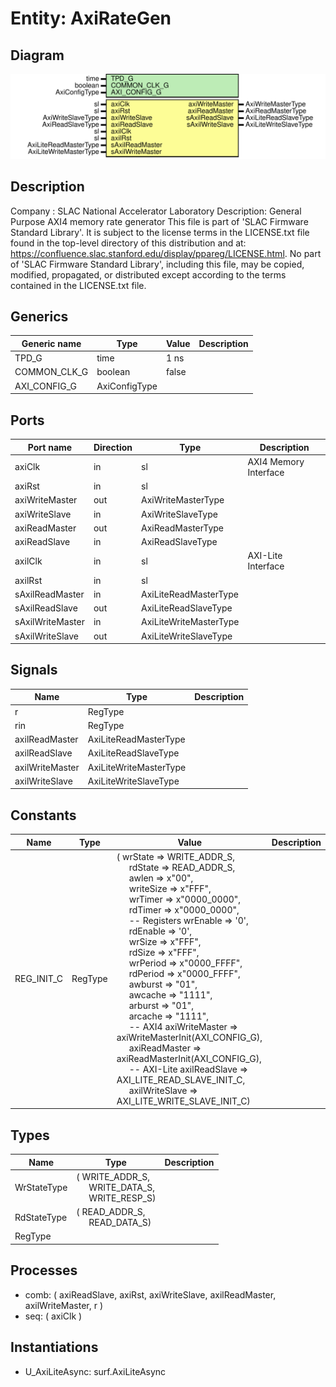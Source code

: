 # Entity: AxiRateGen

## Diagram

![Diagram](AxiRateGen.svg "Diagram")
## Description

Company    : SLAC National Accelerator Laboratory
Description: General Purpose AXI4 memory rate generator
This file is part of 'SLAC Firmware Standard Library'.
It is subject to the license terms in the LICENSE.txt file found in the
top-level directory of this distribution and at:
   https://confluence.slac.stanford.edu/display/ppareg/LICENSE.html.
No part of 'SLAC Firmware Standard Library', including this file,
may be copied, modified, propagated, or distributed except according to
the terms contained in the LICENSE.txt file.
## Generics

| Generic name | Type          | Value | Description |
| ------------ | ------------- | ----- | ----------- |
| TPD_G        | time          | 1 ns  |             |
| COMMON_CLK_G | boolean       | false |             |
| AXI_CONFIG_G | AxiConfigType |       |             |
## Ports

| Port name        | Direction | Type                   | Description           |
| ---------------- | --------- | ---------------------- | --------------------- |
| axiClk           | in        | sl                     | AXI4 Memory Interface |
| axiRst           | in        | sl                     |                       |
| axiWriteMaster   | out       | AxiWriteMasterType     |                       |
| axiWriteSlave    | in        | AxiWriteSlaveType      |                       |
| axiReadMaster    | out       | AxiReadMasterType      |                       |
| axiReadSlave     | in        | AxiReadSlaveType       |                       |
| axilClk          | in        | sl                     | AXI-Lite Interface    |
| axilRst          | in        | sl                     |                       |
| sAxilReadMaster  | in        | AxiLiteReadMasterType  |                       |
| sAxilReadSlave   | out       | AxiLiteReadSlaveType   |                       |
| sAxilWriteMaster | in        | AxiLiteWriteMasterType |                       |
| sAxilWriteSlave  | out       | AxiLiteWriteSlaveType  |                       |
## Signals

| Name            | Type                   | Description |
| --------------- | ---------------------- | ----------- |
| r               | RegType                |             |
| rin             | RegType                |             |
| axilReadMaster  | AxiLiteReadMasterType  |             |
| axilReadSlave   | AxiLiteReadSlaveType   |             |
| axilWriteMaster | AxiLiteWriteMasterType |             |
| axilWriteSlave  | AxiLiteWriteSlaveType  |             |
## Constants

| Name       | Type    | Value                                                                                                                                                                                                                                                                                                                                                                                                                                                                                                                                                                                                                                                                                                                                                                                                                                                                                                                                                                                                                                                                                                                                                                                                                                                                                                                                                                                                                                                                                                                                                 | Description |
| ---------- | ------- | ----------------------------------------------------------------------------------------------------------------------------------------------------------------------------------------------------------------------------------------------------------------------------------------------------------------------------------------------------------------------------------------------------------------------------------------------------------------------------------------------------------------------------------------------------------------------------------------------------------------------------------------------------------------------------------------------------------------------------------------------------------------------------------------------------------------------------------------------------------------------------------------------------------------------------------------------------------------------------------------------------------------------------------------------------------------------------------------------------------------------------------------------------------------------------------------------------------------------------------------------------------------------------------------------------------------------------------------------------------------------------------------------------------------------------------------------------------------------------------------------------------------------------------------------------- | ----------- |
| REG_INIT_C | RegType |  (       wrState        => WRITE_ADDR_S,<br><span style="padding-left:20px">       rdState        => READ_ADDR_S,<br><span style="padding-left:20px">       awlen          => x"00",<br><span style="padding-left:20px">       writeSize      => x"FFF",<br><span style="padding-left:20px">       wrTimer        => x"0000_0000",<br><span style="padding-left:20px">       rdTimer        => x"0000_0000",<br><span style="padding-left:20px">       -- Registers       wrEnable       => '0',<br><span style="padding-left:20px">       rdEnable       => '0',<br><span style="padding-left:20px">       wrSize         => x"FFF",<br><span style="padding-left:20px">       rdSize         => x"FFF",<br><span style="padding-left:20px">       wrPeriod       => x"0000_FFFF",<br><span style="padding-left:20px">       rdPeriod       => x"0000_FFFF",<br><span style="padding-left:20px">       awburst        => "01",<br><span style="padding-left:20px">       awcache        => "1111",<br><span style="padding-left:20px">       arburst        => "01",<br><span style="padding-left:20px">       arcache        => "1111",<br><span style="padding-left:20px">       -- AXI4       axiWriteMaster => axiWriteMasterInit(AXI_CONFIG_G),<br><span style="padding-left:20px">       axiReadMaster  => axiReadMasterInit(AXI_CONFIG_G),<br><span style="padding-left:20px">       -- AXI-Lite       axilReadSlave  => AXI_LITE_READ_SLAVE_INIT_C,<br><span style="padding-left:20px">       axilWriteSlave => AXI_LITE_WRITE_SLAVE_INIT_C) |             |
## Types

| Name        | Type                                                                                                                 | Description |
| ----------- | -------------------------------------------------------------------------------------------------------------------- | ----------- |
| WrStateType | ( WRITE_ADDR_S,<br><span style="padding-left:20px"> WRITE_DATA_S,<br><span style="padding-left:20px"> WRITE_RESP_S)  |             |
| RdStateType | ( READ_ADDR_S,<br><span style="padding-left:20px"> READ_DATA_S)                                                      |             |
| RegType     |                                                                                                                      |             |
## Processes
- comb: ( axiReadSlave, axiRst, axiWriteSlave, axilReadMaster,
                   axilWriteMaster, r )
- seq: ( axiClk )
## Instantiations

- U_AxiLiteAsync: surf.AxiLiteAsync
